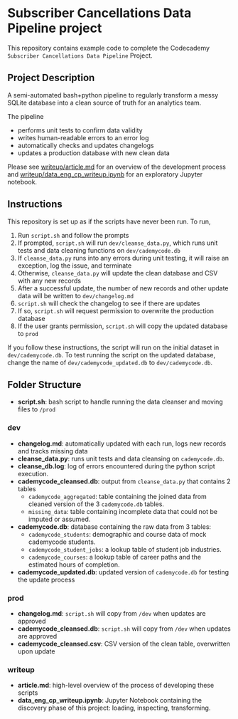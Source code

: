 # Subscriber Cancellations Data Pipeline project

This repository contains example code to complete the Codecademy `Subscriber Cancellations Data Pipeline` Project.

## Project Description

A semi-automated bash+python pipeline to regularly transform a messy SQLite database into a clean source of truth for an analytics team.

The pipeline

- performs unit tests to confirm data validity
- writes human-readable errors to an error log
- automatically checks and updates changelogs
- updates a production database with new clean data

Please see [writeup/article.md](./writeup/article.md) for an overview of the development process and [writeup/data_eng_cp_writeup.ipynb](./writeup/data_eng_cp_writeup.ipynb) for an exploratory Jupyter notebook.

## Instructions

This repository is set up as if the scripts have never been run. To run,

1. Run `script.sh` and follow the prompts
2. If prompted, `script.sh` will run `dev/cleanse_data.py`, which runs unit tests and data cleaning functions on `dev/cademycode.db`
3. If `cleanse_data.py` runs into any errors during unit testing, it will raise an exception, log the issue, and terminate
4. Otherwise, `cleanse_data.py` will update the clean database and CSV with any new records
5. After a successful update, the number of new records and other update data will be written to `dev/changelog.md`
6. `script.sh` will check the changelog to see if there are updates
7. If so, `script.sh` will request permission to overwrite the production database
7. If the user grants permission, `script.sh` will copy the updated database to `prod`

If you follow these instructions, the script will run on the initial dataset in `dev/cademycode.db`. To test running the script on the updated database, change the name of `dev/cademycode_updated.db` to `dev/cademycode.db`.

## Folder Structure
- **script.sh**: bash script to handle running the data cleanser and moving files to `/prod`
### dev
- **changelog.md**: automatically updated with each run, logs new records and tracks missing data
- **cleanse_data.py**: runs unit tests and data cleansing on `cademycode.db`.
- **cleanse_db.log**: log of errors encountered during the python script execution.
- **cademycode_cleansed.db**: output from `cleanse_data.py` that contains 2 tables
    - `cademycode_aggregated`: table containing the joined data from cleaned version of the 3 `cademycode.db` tables.
    - `missing_data`: table containing incomplete data that could not be imputed or assumed.
- **cademycode.db**: database containing the raw data from 3 tables:
    - `cademycode_students`: demographic and course data of mock cademycode students.
    - `cademycode_student_jobs`: a lookup table of student job industries.
    - `cademycode_courses`: a lookup table of career paths and the estimated hours of completion.
- **cademycode_updated.db**: updated version of `cademycode.db` for testing the update process
### prod
- **changelog.md**: `script.sh` will copy from `/dev` when updates are approved
- **cademycode_cleansed.db**:  `script.sh` will copy from `/dev` when updates are approved
- **cademycode_cleansed.csv**: CSV version of the clean table, overwritten upon update
### writeup
- **article.md**: high-level overview of the process of developing these scripts
- **data_eng_cp_writeup.ipynb**: Jupyter Notebook containing the discovery phase of this project: loading, inspecting, transforming.
